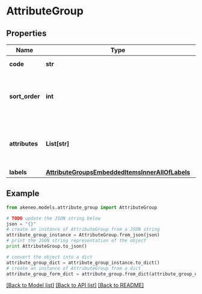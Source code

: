 # AttributeGroup


## Properties
Name | Type | Description | Notes
------------ | ------------- | ------------- | -------------
**code** | **str** | Attribute group code | 
**sort_order** | **int** | Attribute group order among other attribute groups | [optional] 
**attributes** | **List[str]** | Attribute codes that compose the attribute group | [optional] 
**labels** | [**AttributeGroupsEmbeddedItemsInnerAllOfLabels**](AttributeGroupsEmbeddedItemsInnerAllOfLabels.md) |  | [optional] 

## Example

```python
from akeneo.models.attribute_group import AttributeGroup

# TODO update the JSON string below
json = "{}"
# create an instance of AttributeGroup from a JSON string
attribute_group_instance = AttributeGroup.from_json(json)
# print the JSON string representation of the object
print AttributeGroup.to_json()

# convert the object into a dict
attribute_group_dict = attribute_group_instance.to_dict()
# create an instance of AttributeGroup from a dict
attribute_group_form_dict = attribute_group.from_dict(attribute_group_dict)
```
[[Back to Model list]](../README.md#documentation-for-models) [[Back to API list]](../README.md#documentation-for-api-endpoints) [[Back to README]](../README.md)


